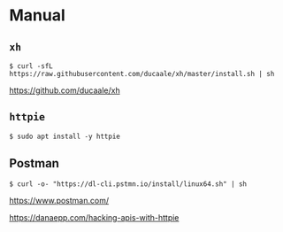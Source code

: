 # Manual

## `xh`

```
$ curl -sfL https://raw.githubusercontent.com/ducaale/xh/master/install.sh | sh
```

https://github.com/ducaale/xh

## `httpie`

```
$ sudo apt install -y httpie
```

## Postman

```
$ curl -o- "https://dl-cli.pstmn.io/install/linux64.sh" | sh
```

https://www.postman.com/


https://danaepp.com/hacking-apis-with-httpie